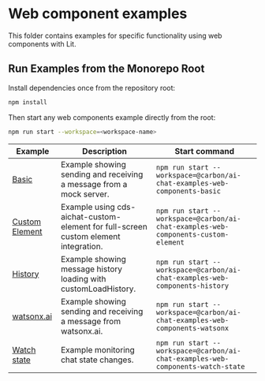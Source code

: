 # Web component examples

This folder contains examples for specific functionality using web components with Lit.

## Run Examples from the Monorepo Root

Install dependencies once from the repository root:

```bash
npm install
```

Then start any web components example directly from the root:

```bash
npm run start --workspace=<workspace-name>
```

| Example                             | Description                                                                         | Start command                                                                      |
| ----------------------------------- | ----------------------------------------------------------------------------------- | ---------------------------------------------------------------------------------- |
| [Basic](./basic/)                   | Example showing sending and receiving a message from a mock server.                 | `npm run start --workspace=@carbon/ai-chat-examples-web-components-basic`          |
| [Custom Element](./custom-element/) | Example using cds-aichat-custom-element for full-screen custom element integration. | `npm run start --workspace=@carbon/ai-chat-examples-web-components-custom-element` |
| [History](./history/)               | Example showing message history loading with customLoadHistory.                     | `npm run start --workspace=@carbon/ai-chat-examples-web-components-history`        |
| [watsonx.ai](./watsonx/)            | Example showing sending and receiving a message from watsonx.ai.                    | `npm run start --workspace=@carbon/ai-chat-examples-web-components-watsonx`        |
| [Watch state](./watch-state/)       | Example monitoring chat state changes.                                              | `npm run start --workspace=@carbon/ai-chat-examples-web-components-watch-state`    |
